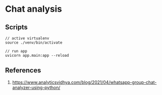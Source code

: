 # Chat analysis

## Scripts

```shell
// active virtualenv
source ./venv/bin/activate

// run app
uvicorn app.main:app --reload
```

## References

1. <https://www.analyticsvidhya.com/blog/2021/04/whatsapp-group-chat-analyzer-using-python/>
